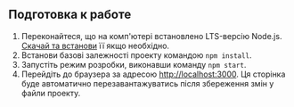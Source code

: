 ## Подготовка к работе

1. Переконайтеся, що на комп'ютері встановлено LTS-версію Node.js.
   [Скачай та встанови](https://nodejs.org/en/) її якщо необхідно.
2. Встанови базові залежності проекту командою `npm install`.
3. Запустіть режим розробки, виконавши команду `npm start`.
4. Перейдіть до браузера за адресою
   [http://localhost:3000](http://localhost:3000). Ця сторінка буде автоматично
   перезавантажуватись після збереження змін у файли проекту.
